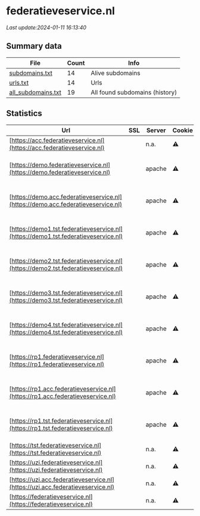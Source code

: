 # federatieveservice.nl
*Last update:2024-01-11 16:13:40*
## Summary data
| File       | Count | Info |
|------------|-------|------|
|[subdomains.txt](/data/federatieveservice/subdomains.txt)|14|Alive subdomains|
|[urls.txt](/data/federatieveservice/urls.txt)|14|Urls|
|[all_subdomains.txt](/data/federatieveservice/all_subdomains.txt)|19|All found subdomains (history)|
## Statistics
| Url | SSL | Server | Cookie | HSTS | CSP | XFO | XXP | RP | Tech |
|------------|-------|------|------|------|------|------|------|------|------|
|[https://acc.federatieveservice.nl](https://acc.federatieveservice.nl)| |n.a.|:warning: |:white_check_mark: |:white_check_mark: |:white_check_mark: |:white_check_mark: |HSTS|
|[https://demo.federatieveservice.nl](https://demo.federatieveservice.nl)| |apache|:warning: |:white_check_mark: |:white_check_mark: | |:white_check_mark: |Apache HTTP Server H...|
|[https://demo.acc.federatieveservice.nl](https://demo.acc.federatieveservice.nl)| |apache|:warning: |:white_check_mark: |:white_check_mark: | |:white_check_mark: |Apache HTTP Server H...|
|[https://demo1.tst.federatieveservice.nl](https://demo1.tst.federatieveservice.nl)| |apache|:warning: |:white_check_mark: |:white_check_mark: | |:white_check_mark: |Apache HTTP Server H...|
|[https://demo2.tst.federatieveservice.nl](https://demo2.tst.federatieveservice.nl)| |apache|:warning: |:white_check_mark: |:white_check_mark: | |:white_check_mark: |Apache HTTP Server H...|
|[https://demo3.tst.federatieveservice.nl](https://demo3.tst.federatieveservice.nl)| |apache|:warning: |:white_check_mark: |:white_check_mark: | |:white_check_mark: |Apache HTTP Server H...|
|[https://demo4.tst.federatieveservice.nl](https://demo4.tst.federatieveservice.nl)| |apache|:warning: |:white_check_mark: |:white_check_mark: | |:white_check_mark: |Apache HTTP Server H...|
|[https://rp1.federatieveservice.nl](https://rp1.federatieveservice.nl)| |apache|:warning: |:white_check_mark: |:white_check_mark: | |:white_check_mark: |Apache HTTP Server H...|
|[https://rp1.acc.federatieveservice.nl](https://rp1.acc.federatieveservice.nl)| |apache|:warning: |:white_check_mark: |:white_check_mark: | |:white_check_mark: |Apache HTTP Server H...|
|[https://rp1.tst.federatieveservice.nl](https://rp1.tst.federatieveservice.nl)| |apache|:warning: |:white_check_mark: |:white_check_mark: | |:white_check_mark: |Apache HTTP Server H...|
|[https://tst.federatieveservice.nl](https://tst.federatieveservice.nl)| |n.a.|:warning: |:white_check_mark: |:white_check_mark: |:white_check_mark: |:white_check_mark: |HSTS|
|[https://uzi.federatieveservice.nl](https://uzi.federatieveservice.nl)| |n.a.|:warning: |:white_check_mark: |:white_check_mark: |:white_check_mark: |:white_check_mark: |HSTS|
|[https://uzi.acc.federatieveservice.nl](https://uzi.acc.federatieveservice.nl)| |n.a.|:warning: |:white_check_mark: |:white_check_mark: |:white_check_mark: |:white_check_mark: |HSTS|
|[https://federatieveservice.nl](https://federatieveservice.nl)| |n.a.|:warning: |:white_check_mark: |:white_check_mark: |:white_check_mark: |:white_check_mark: |HSTS|